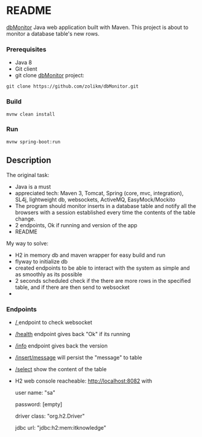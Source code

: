 # README #

[dbMonitor](https://github.com/zolikm/dbMonitor "DbMonitor project by Zoltán Katona") Java web application built with Maven. This project is about to monitor a database table's new rows.

### Prerequisites

* Java 8
* Git client
* git clone [dbMonitor](https://github.com/zolikm/dbMonitor.git "utils project by Zoltán Katona") project:

```
git clone https://github.com/zolikm/dbMonitor.git
```

### Build ###

```
mvnw clean install
```

### Run

```
mvnw spring-boot:run
```

## Description

The original task:
* Java is a must
* appreciated tech: Maven 3, Tomcat, Spring (core, mvc, integration), SL4j, lightweight db, websockets, ActiveMQ, EasyMock/Mockito
* The program should monitor inserts in a database table and notify all the browsers with a session established every time the contents of the table change.
* 2 endpoints, Ok if running and version of the app
* README

My way to solve:
* H2 in memory db and maven wrapper for easy build and run
* flyway to initialize db
* created endpoints to be able to interact with the system as simple and as smoothly as its possible
* 2 seconds scheduled check if the there are more rows in the specified table, and if there are then send to websocket
* 

### Endpoints
* [ / ](http://localhost:8080/) endpoint to check websocket
* [/health](http://localhost:8080/health) endpoint gives back "Ok" if its running
* [/info](http://localhost:8080/info) endpoint gives back the version
* [/insert/message](http://localhost:8080/insert/Hello%20Bet%20Victor!) will persist the "message" to table
* [/select](http://localhost:8080/select) show the content of the table
* H2 web console reacheable: [http://localhost:8082](http://localhost:8082) with 

  user name: "sa"

  password: [empty]

  driver class: "org.h2.Driver"

  jdbc url: "jdbc:h2:mem:itknowledge" 

